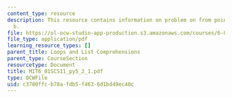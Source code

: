 ```yaml
---
content_type: resource
description: This resource contains information on problem on from point a to point
  b.
file: https://ol-ocw-studio-app-production.s3.amazonaws.com/courses/6-01sc-introduction-to-electrical-engineering-and-computer-science-i-spring-2011/c3780ffcb78afdb5f4636d1bd49ec40c_MIT6_01SCS11_py5_2_1.pdf
file_type: application/pdf
learning_resource_types: []
parent_title: Loops and List Comprehensions
parent_type: CourseSection
resourcetype: Document
title: MIT6_01SCS11_py5_2_1.pdf
type: OCWFile
uid: c3780ffc-b78a-fdb5-f463-6d1bd49ec40c
---
```

